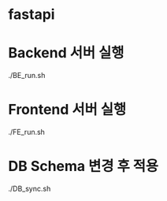 # fastapi

# Backend 서버 실행
./BE_run.sh

# Frontend 서버 실행
./FE_run.sh

# DB Schema 변경 후 적용
./DB_sync.sh

